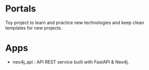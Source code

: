 # Portals
Toy project to learn and practice new technologies and keep clean templates for new projects.

# Apps
- neo4j_api : API REST service built with FastAPI & Neo4j.
